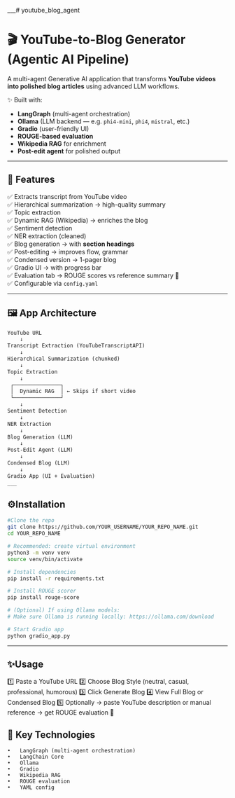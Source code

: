 ___# youtube_blog_agent
# 🎬 YouTube-to-Blog Generator (Agentic AI Pipeline)

A multi-agent Generative AI application that transforms **YouTube videos into polished blog articles** using advanced LLM workflows.

✨ Built with:
- **LangGraph** (multi-agent orchestration)
- **Ollama** (LLM backend — e.g. `phi4-mini`, `phi4`, `mistral`, etc.)
- **Gradio** (user-friendly UI)
- **ROUGE-based evaluation**
- **Wikipedia RAG** for enrichment
- **Post-edit agent** for polished output

---

## 🚀 Features

✅ Extracts transcript from YouTube video  
✅ Hierarchical summarization → high-quality summary  
✅ Topic extraction  
✅ Dynamic RAG (Wikipedia) → enriches the blog  
✅ Sentiment detection  
✅ NER extraction (cleaned)  
✅ Blog generation → with **section headings**  
✅ Post-editing → improves flow, grammar  
✅ Condensed version → 1-pager blog  
✅ Gradio UI → with progress bar  
✅ Evaluation tab → ROUGE scores vs reference summary 🚀  
✅ Configurable via `config.yaml`

---

## 🖼️ App Architecture

```markdown
YouTube URL
    ↓
Transcript Extraction (YouTubeTranscriptAPI)
    ↓
Hierarchical Summarization (chunked)
    ↓
Topic Extraction
    ↓
 ┌───────────────┐
 │  Dynamic RAG  │ ← Skips if short video
 └───────────────┘
    ↓
Sentiment Detection
    ↓
NER Extraction
    ↓
Blog Generation (LLM)
    ↓
Post-Edit Agent (LLM)
    ↓
Condensed Blog (LLM)
    ↓
Gradio App (UI + Evaluation)
___
```

## ⚙️Installation
```bash
#Clone the repo
git clone https://github.com/YOUR_USERNAME/YOUR_REPO_NAME.git
cd YOUR_REPO_NAME

# Recommended: create virtual environment
python3 -m venv venv
source venv/bin/activate

# Install dependencies
pip install -r requirements.txt

# Install ROUGE scorer
pip install rouge-score

# (Optional) If using Ollama models:
# Make sure Ollama is running locally: https://ollama.com/download

# Start Gradio app
python gradio_app.py
```
---

## ✨Usage

1️⃣ Paste a YouTube URL
2️⃣ Choose Blog Style (neutral, casual, professional, humorous)
3️⃣ Click Generate Blog
4️⃣ View Full Blog or Condensed Blog
5️⃣ Optionally → paste YouTube description or manual reference → get ROUGE evaluation 🚀

## 🚀 Key Technologies
	•	LangGraph (multi-agent orchestration)
	•	LangChain Core
	•	Ollama
	•	Gradio
	•	Wikipedia RAG
	•	ROUGE evaluation
	•	YAML config
